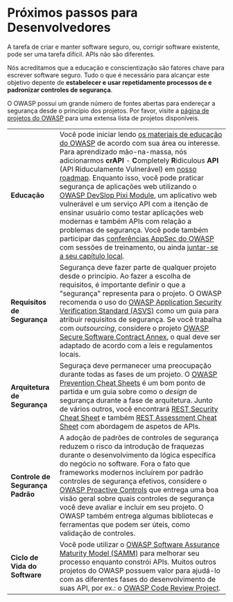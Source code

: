 Próximos passos para Desenvolvedores
====================================

A tarefa de criar e manter software seguro, ou, corrigir software existente, pode ser uma tarefa difícil. APIs não são diferentes.

Nós acreditamos que a educação e conscientização são fatores chave para escrever software seguro. Tudo o que é necessário para alcançar este objetivo depente de **estabelecer e usar repetidamente processos de  e padronizar controles de segurança**.

O OWASP possui um grande número de fontes abertas para endereçar a segurança desde o princípio dos projetos. Por favor, visite a [página de projetos do OWASP][1] para uma extensa lista de projetos disponíveis.

| | |
|-|-|
| **Educação** | Você pode iniciar lendo [os materiais de educação do OWASP][2] de acordo com sua área ou interesse. Para aprendizado mão-na-massa, nós adicionarmos **crAPI** - **C**ompletely **R**idiculous **API** (API Riduculamente Vulnerável) em [nosso roadmap][3]. Enquanto isso, você pode praticar segurança de aplicações web utilizando o [OWASP DevSlop Pixi Module][4], um aplicativo web vulnerável e um serviço API com a itenção de ensinar usuário como testar aplicações web modernas e também APIs com relação a problemas de segurança. Você pode também participar das [conferências AppSec do OWASP][5] com sessões de treinamento, ou ainda [juntar-se a seu capítulo local][6]. |
| **Requisitos de Segurança** | Segurança deve fazer parte de qualquer projeto desde o princípio. Ao fazer a escolha de requisitos, é importante definir o que a "segurança" representa para o projeto. O OWASP recomenda o uso do [OWASP Application Security Verification Standard (ASVS)][7] como um guia para atribuir requisitos de segurança. Se você trabalha com *outsourcing*, considere o projeto [OWASP Secure Software Contract Annex][8], o qual deve ser adaptado de acordo com a leis e regulamentos locais. |
| **Arquitetura de Segurança** | Seguraça deve permanecer uma preocupação durante todas as fases de um projeto. O [OWASP Prevention Cheat Sheets][9] é um bom ponto de partida e um guia sobre como o *design* de segurança durante a fase de arquitetura. Junto de vários outros, você encontrará [REST Security Cheat Sheet][10] e também [REST Assessment Cheat Sheet][11] com abordagem de aspetos de APIs. |
| **Controle de Segurança Padrão** | A adoção de padrões de controles de segurança reduzem o risco da introdução de fraquezas durante o desenvolvimento da lógica específica do negócio no software. Fora o fato que frameworks modernos incluírem por padrão controles de segurança efetivos, considere o [OWASP Proactive Controls][12] que entrega uma boa visão geral sobre quais controles de segurança você deve avaliar e incluir em seu projeto. O OWASP também entrega algumas bibliotecas e ferramentas que podem ser úteis, como validação de controles. |
| **Ciclo de Vida do Software** | Você pode utilizar o [OWASP Software Assurance Maturity Model (SAMM)][13] para melhorar seu processo enquanto constrói APIs. Muitos outros projetos do OWASP possuem valor para ajudá-lo com as diferentes fases do desenvolvimento de suas API, por ex.: o [OWASP Code Review Project][14]. |

[1]: https://www.owasp.org/index.php/Category:OWASP_Project
[2]: https://www.owasp.org/index.php/OWASP_Education_Material_Categorized
[3]: https://www.owasp.org/index.php/OWASP_API_Security_Project#tab=Road_Map
[4]: https://devslop.co/Home/Pixi
[5]: https://www.owasp.org/index.php/Category:OWASP_AppSec_Conference
[6]: https://www.owasp.org/index.php/OWASP_Chapter
[7]: https://www.owasp.org/index.php/Category:OWASP_Application_Security_Verification_Standard_Project
[8]: https://www.owasp.org/index.php/OWASP_Secure_Software_Contract_Annex
[9]: https://www.owasp.org/index.php/OWASP_Cheat_Sheet_Series
[10]: https://github.com/OWASP/CheatSheetSeries/blob/master/cheatsheets/REST_Security_Cheat_Sheet.md
[11]: https://github.com/OWASP/CheatSheetSeries/blob/master/cheatsheets/REST_Assessment_Cheat_Sheet.md
[12]: https://www.owasp.org/index.php/OWASP_Proactive_Controls#tab=OWASP_Proactive_Controls_2018
[13]: https://www.owasp.org/index.php/OWASP_SAMM_Project
[14]: https://www.owasp.org/index.php/Category:OWASP_Code_Review_Project
